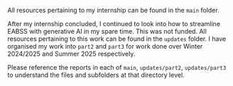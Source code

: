 All resources pertaining to my internship can be found in the `main` folder.

After my internship concluded, I continued to look into how to streamline EABSS with generative AI in my spare time. This was not funded. All resources pertaining to this work can be found in the `updates` folder. I have organised my work into `part2` and `part3` for work done over Winter 2024/2025 and Summer 2025 respectively.

Please reference the reports in each of `main`, `updates/part2`, `updates/part3` to understand the files and subfolders at that directory level.
